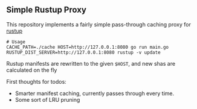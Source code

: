 ## Simple Rustup Proxy

This repository implements a fairly simple pass-through caching proxy for [rustup](https://github.com/rust-lang/rustup)

```
# Usage
CACHE_PATH=./cache HOST=http://127.0.0.1:8080 go run main.go
RUSTUP_DIST_SERVER=http://127.0.0.1:8080 rustup -v update
```

Rustup manifests are rewritten to the given `$HOST`, and new shas are calculated on the fly

First thoughts for todos:
- Smarter manifest caching, currently passes through every time.
- Some sort of LRU pruning
